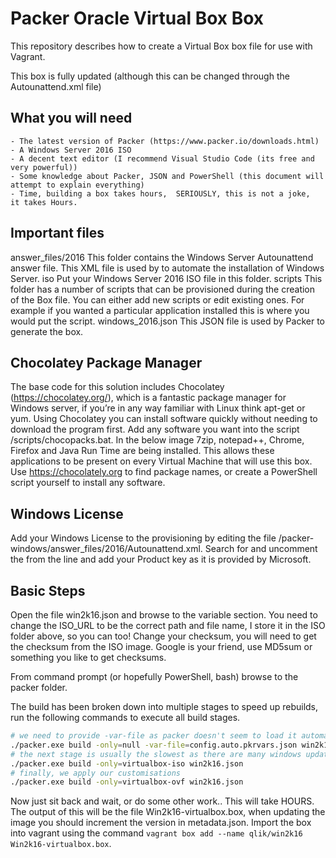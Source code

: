 # Packer Oracle Virtual Box Box
This repository describes how to create a Virtual Box box file for use with Vagrant.

This box is fully updated (although this can be changed through the Autounattend.xml file)

## What you will need

    - The latest version of Packer (https://www.packer.io/downloads.html)
    - A Windows Server 2016 ISO
    - A decent text editor (I recommend Visual Studio Code (its free and very powerful))
    - Some knowledge about Packer, JSON and PowerShell (this document will attempt to explain everything)
    - Time, building a box takes hours,  SERIOUSLY, this is not a joke,  it takes Hours.

## Important files

answer_files/2016	This folder contains the Windows Server Autounattend answer file.  This XML file is used by to automate the installation of Windows Server.
iso	Put your Windows Server 2016 ISO file in this folder.
scripts	This folder has a number of scripts that can be provisioned during the creation of the Box file.  You can either add new scripts or edit existing ones.  For example if you wanted a particular application installed this is where you would put the script.
windows_2016.json	This JSON file is used by Packer to generate the box.

## Chocolatey Package Manager

The base code for this solution includes Chocolatey (https://chocolatey.org/), which is a fantastic package manager for Windows server,  if you’re in any way familiar with Linux think apt-get or yum.  Using Chocolatey you can install software quickly without needing to download the program first.  Add any software you want into the script /scripts/chocopacks.bat.  In the below image 7zip, notepad++, Chrome, Firefox and Java Run Time are being installed.  This allows these applications to be present on every Virtual Machine that will use this box. Use https://chocolately.org to find package names, or create a PowerShell script yourself to install any software.

## Windows License
Add your Windows License to the provisioning by editing the file /packer-windows/answer_files/2016/Autounattend.xml.  Search for <Product Key> and uncomment the <!--<Key>XXXX.  Remove <!-- and --> from the line and add your Product key as it is provided by Microsoft.
	
## Basic Steps

Open the file win2k16.json and browse to the variable section.
You need to change the ISO_URL to be the correct path and file name, I store it in the ISO folder above, so you can too!
Change your checksum, you will need to get the checksum from the ISO image. Google is your friend, use MD5sum or something you like to get checksums.

From command prompt (or hopefully PowerShell, bash) browse to the packer folder.

The build has been broken down into multiple stages to speed up rebuilds, run the following commands to execute all build stages.

```sh
# we need to provide -var-file as packer doesn't seem to load it automatically in the current version
./packer.exe build -only=null -var-file=config.auto.pkrvars.json win2k16.json
# the next stage is usually the slowest as there are many windows updates to apply
./packer.exe build -only=virtualbox-iso win2k16.json
# finally, we apply our customisations
./packer.exe build -only=virtualbox-ovf win2k16.json
```

Now just sit back and wait, or do some other work.. This will take HOURS.
The output of this will be the file Win2k16-virtualbox.box, when updating the image you should increment the version in metadata.json.
Import the box into vagrant using the command `vagrant box add --name qlik/win2k16 Win2k16-virtualbox.box`.
